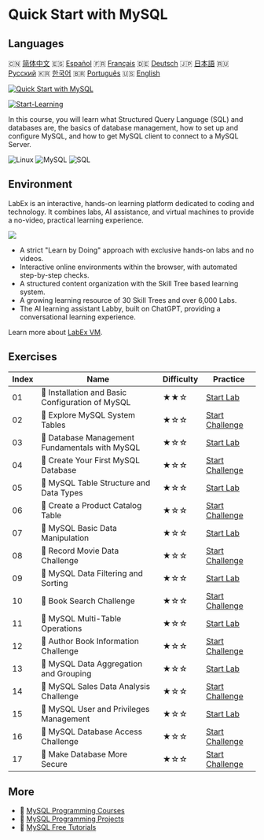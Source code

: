 # Quick Start with MySQL

## Languages

🇨🇳 [简体中文](README_zh.md) 🇪🇸 [Español](README_es.md) 🇫🇷 [Français](README_fr.md) 🇩🇪 [Deutsch](README_de.md) 🇯🇵 [日本語](README_ja.md) 🇷🇺 [Русский](README_ru.md) 🇰🇷 [한국어](README_ko.md) 🇧🇷 [Português](README_pt.md) 🇺🇸 [English](README.md) 

[![Quick Start with MySQL](https://cover-creator.labex.io/quick-start-with-mysql.png)](https://labex.io/en/courses/quick-start-with-mysql)

[![Start-Learning](https://img.shields.io/badge/Start-Learning-whitesmoke?style=for-the-badge)](https://labex.io/en/courses/quick-start-with-mysql)

In this course, you will learn what Structured Query Language (SQL) and databases are, the basics of database management, how to set up and configure MySQL, and how to get MySQL client to connect to a MySQL Server.

![Linux](https://img.shields.io/badge/Linux-whitesmoke?style=for-the-badge&logo=linux)
![MySQL](https://img.shields.io/badge/MySQL-whitesmoke?style=for-the-badge&logo=mysql)
![SQL](https://img.shields.io/badge/SQL-whitesmoke?style=for-the-badge&logo=sql)


## Environment

LabEx is an interactive, hands-on learning platform dedicated to coding and technology. It combines labs, AI assistance, and virtual machines to provide a no-video, practical learning experience.

![](https://tutorial-screenshot.getvm.io/images/vm-1725247253.png)

- A strict "Learn by Doing" approach with exclusive hands-on labs and no videos.
- Interactive online environments within the browser, with automated step-by-step checks.
- A structured content organization with the Skill Tree based learning system.
- A growing learning resource of 30 Skill Trees and over 6,000 Labs.
- The AI learning assistant Labby, built on ChatGPT, providing a conversational learning experience.

Learn more about [LabEx VM](https://support.labex.io/using-labex/virtual-machine).

## Exercises

|   Index | Name                                             | Difficulty   | Practice                                                                                                                         |
|---------|--------------------------------------------------|--------------|----------------------------------------------------------------------------------------------------------------------------------|
|      01 | 📖 Installation and Basic Configuration of MySQL | ★★☆          | <a target='_blank' href='https://labex.io/en/tutorials/mysql-installation-and-basic-configuration-of-mysql-418415'>Start Lab</a> |
|      02 | 🎯 Explore MySQL System Tables                   | ★☆☆          | <a target='_blank' href='https://labex.io/en/tutorials/mysql-explore-mysql-system-tables-391702'>Start Challenge</a>             |
|      03 | 📖 Database Management Fundamentals with MySQL   | ★☆☆          | <a target='_blank' href='https://labex.io/en/tutorials/mysql-database-management-fundamentals-with-mysql-418414'>Start Lab</a>   |
|      04 | 🎯 Create Your First MySQL Database              | ★☆☆          | <a target='_blank' href='https://labex.io/en/tutorials/mysql-create-your-first-mysql-database-418265'>Start Challenge</a>        |
|      05 | 📖 MySQL Table Structure and Data Types          | ★☆☆          | <a target='_blank' href='https://labex.io/en/tutorials/mysql-mysql-table-structure-and-data-types-418307'>Start Lab</a>          |
|      06 | 🎯 Create a Product Catalog Table                | ★☆☆          | <a target='_blank' href='https://labex.io/en/tutorials/mysql-create-a-product-catalog-table-418298'>Start Challenge</a>          |
|      07 | 📖 MySQL Basic Data Manipulation                 | ★☆☆          | <a target='_blank' href='https://labex.io/en/tutorials/sql-mysql-basic-data-manipulation-418303'>Start Lab</a>                   |
|      08 | 🎯 Record Movie Data Challenge                   | ★☆☆          | <a target='_blank' href='https://labex.io/en/tutorials/mysql-record-movie-data-challenge-418302'>Start Challenge</a>             |
|      09 | 📖 MySQL Data Filtering and Sorting              | ★☆☆          | <a target='_blank' href='https://labex.io/en/tutorials/mysql-mysql-data-filtering-and-sorting-418305'>Start Lab</a>              |
|      10 | 🎯 Book Search Challenge                         | ★☆☆          | <a target='_blank' href='https://labex.io/en/tutorials/mysql-book-search-challenge-418297'>Start Challenge</a>                   |
|      11 | 📖 MySQL Multi-Table Operations                  | ★☆☆          | <a target='_blank' href='https://labex.io/en/tutorials/mysql-mysql-multi-table-operations-418306'>Start Lab</a>                  |
|      12 | 🎯 Author Book Information Challenge             | ★☆☆          | <a target='_blank' href='https://labex.io/en/tutorials/mysql-author-book-information-challenge-418296'>Start Challenge</a>       |
|      13 | 📖 MySQL Data Aggregation and Grouping           | ★☆☆          | <a target='_blank' href='https://labex.io/en/tutorials/mysql-mysql-data-aggregation-and-grouping-418304'>Start Lab</a>           |
|      14 | 🎯 MySQL Sales Data Analysis Challenge           | ★☆☆          | <a target='_blank' href='https://labex.io/en/tutorials/mysql-mysql-sales-data-analysis-challenge-418301'>Start Challenge</a>     |
|      15 | 📖 MySQL User and Privileges Management          | ★☆☆          | <a target='_blank' href='https://labex.io/en/tutorials/mysql-mysql-user-and-privileges-management-418308'>Start Lab</a>          |
|      16 | 🎯 MySQL Database Access Challenge               | ★☆☆          | <a target='_blank' href='https://labex.io/en/tutorials/mysql-mysql-database-access-challenge-418300'>Start Challenge</a>         |
|      17 | 🎯 Make Database More Secure                     | ★☆☆          | <a target='_blank' href='https://labex.io/en/tutorials/mysql-make-database-more-secure-391535'>Start Challenge</a>               |

## More

- 🔗 [MySQL Programming Courses](https://github.com/labex-labs/awesome-programming-courses)
- 🔗 [MySQL Programming Projects](https://github.com/labex-labs/awesome-programming-projects)
- 🔗 [MySQL Free Tutorials](https://github.com/labex-labs/mysql-free-tutorials)

